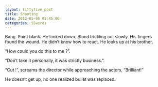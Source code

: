 ```yaml
---
layout: fiftyfive_post
title: Shooting
date: 2012-05-06 02:45:00
categories: 55words
---
```


Bang. Point blank. He looked down. Blood trickling out slowly. His fingers found the wound. He didn’t know how to react. He looks up at his brother.

“How could you do this to me ?”.

“Don’t take it personally, it was strictly business.”.

“Cut !”, screams the director while approaching the actors, “Brilliant!”

He doesn’t get up, no one realized bullet was replaced.
